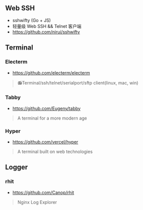## Web SSH
- sshwifty (Go + JS)
- 轻量级 Web SSH && Telnet 客户端
- https://github.com/nirui/sshwifty

## Terminal
### Electerm
- https://github.com/electerm/electerm
> 📻Terminal/ssh/telnet/serialport/sftp client(linux, mac, win)

### Tabby
- https://github.com/Eugeny/tabby
> A terminal for a more modern age

### Hyper
- https://github.com/vercel/hyper
> A terminal built on web technologies

## Logger
### rhit
- https://github.com/Canop/rhit
> Nginx Log Explorer
